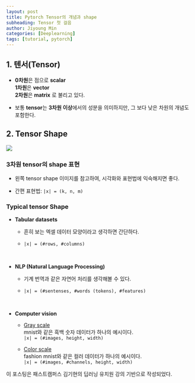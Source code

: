```yaml
---
layout: post
title: Pytorch Tensor의 개념과 shape
subheading: Tensor 첫 걸음
author: Jiyoung Min
categories: [Deeplearning]
tags: [tutorial, pytorch]
---
```


## 1. 텐서(Tensor)

- **0차원**은 점으로 **scalar**   
  **1차원**은 **vector**   
  **2차원**은 **matrix** 로 불리고 있다.

- 보통 **tensor**는 **3차원 이상**에서의 성분을 의미하지만, 그 보다 낮은 차원의 개념도 포함한다.

## 2. Tensor Shape

<img src="https://drive.google.com/uc?export=view&id=1zDtynBeOyJTgQU6wMMFTjCE2oXnaN-DS">


### 3차원 tensor의 shape 표현  
- 왼쪽 tensor shape 이미지를 참고하여, 시각화와 표현법에 익숙해지면 좋다.

- 간편 표현법: `|x| = (k, n, m)`

### Typical tensor Shape
- **Tabular datasets** 
 
  - 흔히 보는 엑셀 데이터 모양이라고 생각하면 간단하다.
  
  - `|x| = (#rows, #columns)`
<br/>

- **NLP (Natural Language Processing)**

  - 기계 번역과 같은 자연어 처리를 생각해볼 수 있다.
  
  - `|x| = (#sentenses, #words (tokens), #features)`
<br/>

- **Computer vision**

  - <u>Gray scale</u>    
    mnist와 같은 흑백 숫자 데이터가 하나의 예시이다.   
    `|x| = (#images, height, width)`

  - <u>Color scale</u>    
    fashion mnist와 같은 컬러 데이터가 하나의 예시이다.   
    `|x| = (#images, #channels, height, width)`

이 포스팅은 패스트캠퍼스 김기현의 딥러닝 유치원 강의 기반으로 작성되었다.